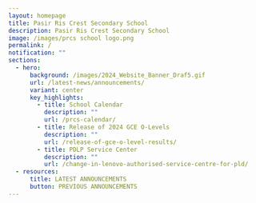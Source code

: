 ```yaml
---
layout: homepage
title: Pasir Ris Crest Secondary School
description: Pasir Ris Crest Secondary School
image: /images/prcs school logo.png
permalink: /
notification: ""
sections:
  - hero:
      background: /images/2024_Website_Banner_Draf5.gif
      url: /latest-news/announcements/
      variant: center
      key_highlights:
        - title: School Calendar
          description: ""
          url: /prcs-calendar/
        - title: Release of 2024 GCE O-Levels
          description: ""
          url: /release-of-gce-o-level-results/
        - title: PDLP Service Center
          description: ""
          url: /change-in-lenovo-authorised-service-centre-for-pld/
  - resources:
      title: LATEST ANNOUNCEMENTS
      button: PREVIOUS ANNOUNCEMENTS
---
```


